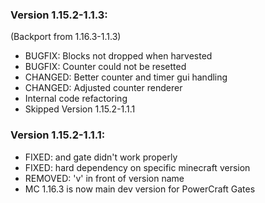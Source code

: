 ### Version 1.15.2-1.1.3:

(Backport from 1.16.3-1.1.3)
- BUGFIX: Blocks not dropped when harvested
- BUGFIX: Counter could not be resetted
- CHANGED: Better counter and timer gui handling
- CHANGED: Adjusted counter renderer
- Internal code refactoring
- Skipped Version 1.15.2-1.1.1

### Version 1.15.2-1.1.1:

- FIXED: and gate didn't work properly
- FIXED: hard dependency on specific minecraft version
- REMOVED: 'v' in front of version name
- MC 1.16.3 is now main dev version for PowerCraft Gates